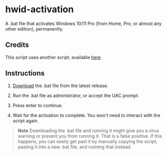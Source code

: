 # hwid-activation

A .bat file that activates Windows 10/11 Pro (from Home, Pro, or almost any other edition), permanently.

## Credits
This script uses another script, available [here](https://github.com/massgravel/Microsoft-Activation-Scripts).

## Instructions

1. [Download](https://github.com/shaunbharat/hwid-activation/releases/latest/download/activate.bat) the .bat file from the latest release.

2. Run the .bat file as administrator, or accept the UAC prompt.

3. Press enter to continue.

4. Wait for the activation to complete. You won't need to interact with the script again.

> **Note**
> Downloading the .bat file and running it might give you a virus warning or prevent you from running it. That is a false positive. If this happens, you can easily get past it by manually copying the script, pasting it into a new .bat file, and running that instead.
